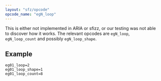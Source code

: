 ```yaml
---
layout: "sfz/opcode"
opcode_name: "egN_loop"
---
```

This is either not implemented in ARIA or sfizz, or our testing was not able to discover how it works. The relevant opcodes are `egN_loop`, `egN_loop_count` and possibly `egN_loop_shape`.

## Example

```
eg01_loop=2
eg01_loop_shape=1
eg01_loop_count=8
```
